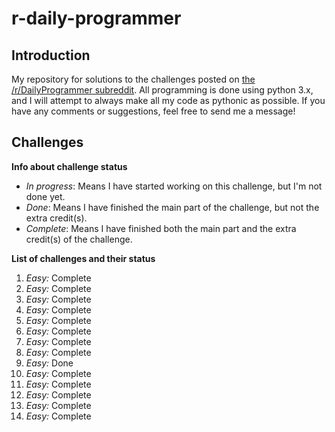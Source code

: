 # r-daily-programmer

## Introduction

My repository for solutions to the challenges posted on [the /r/DailyProgrammer subreddit](http://www.reddit.com/r/DailyProgrammer).
All programming is done using python 3.x, and I will attempt to always make all my code as pythonic as
possible. If you have any comments or suggestions, feel free to send me a message!

## Challenges

**Info about challenge status**

- *In progress*: Means I have started working on this challenge, but I'm not done yet.
- *Done*: Means I have finished the main part of the challenge, but not the extra credit(s).
- *Complete*: Means I have finished both the main part and the extra credit(s) of the challenge.

**List of challenges and their status**

1. *Easy:* Complete
2. *Easy:* Complete
3. *Easy:* Complete
4. *Easy:* Complete
5. *Easy:* Complete
6. *Easy:* Complete
7. *Easy:* Complete
8. *Easy:* Complete
9. *Easy:* Done
10. *Easy:* Complete
11. *Easy:* Complete
12. *Easy:* Complete
13. *Easy:* Complete
14. *Easy:* Complete
